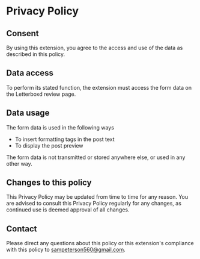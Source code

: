 # Privacy Policy

## Consent
By using this extension, you agree to the access and use of the data as described in this policy.

## Data access
To perform its stated function, the extension must access the form data on the Letterboxd review page.

## Data usage
The form data is used in the following ways
- To insert formatting tags in the post text
- To display the post preview

The form data is not transmitted or stored anywhere else, or used in any other way.


## Changes to this policy
This Privacy Policy may be updated from time to time for any reason. You are advised to consult this Privacy Policy regularly for any changes, as continued use is deemed approval of all changes.

## Contact
Please direct any questions about this policy or this extension's compliance with this policy to sampeterson560@gmail.com.